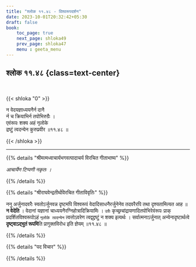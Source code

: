 ```yaml
---
title: "श्लोक ११.४८ - विश्वरूपदर्शन"
date: 2023-10-01T20:32:42+05:30
draft: false
book:
    toc_page: true
    next_page: shloka49
    prev_page: shloka47
    menu : geeta_menu
---
```




## श्लोक ११.४८  {class=text-center}

<br/>

{{< shloka  "0"  >}}

न वेदयज्ञाध्ययनैर्न दानै  
र्न च क्रियाभिर्न तपोभिरुग्रैः ।    
एवंरूपः शक्य अहं नृलोके  
द्रष्टुं त्वदन्येन कुरुप्रवीर ॥११.४८ ॥

{{< /shloka >}}

---


{{% details "श्रीमत्मध्वाचार्यभगवत्पादाचर्य विरचित  गीताभाष्य" %}}

*आचार्येण टिप्पणी नकृतः ।*

{{% /details %}}



{{% details "श्रीराघवेन्द्रतीर्थविरचित गीताविवृतिः" %}}

ननु अर्जुनादवरैः स्वतोऽर्जुनवन्न दृष्टमपि विश्वरूपं 
वेदादिसाधनैरर्जुनेनेव तदवरैरपि तथा दृश्यतामित्यत आह 
॥ **न वेदेति** । वेदानां यज्ञानां
चाध्ययनैरग्निहोत्रादिक्रियामिः । `उग्रैः` 
कृच्छ्रचांद्रायणादितपोभिरेवंरूपः प्राक्‌ 
प्रदर्शितविश्वरूपोऽहं `नृलोके त्वदन्येन` त्वत्तोऽवरेण 
त्वद्वद्द्रष्टुं न शक्य इत्यर्थः । 
सर्वात्मनाऽर्जुनात् अन्येनादृष्टार्थत्वे 
**दृष्ट्वाऽद्भुतं रूपमि**ति 
प्रागुक्तविरोध इति ज्ञेयम्‌ ॥११.४८ ॥


{{% /details %}}



{{% details "पद विचार" %}}


{{% /details %}}
